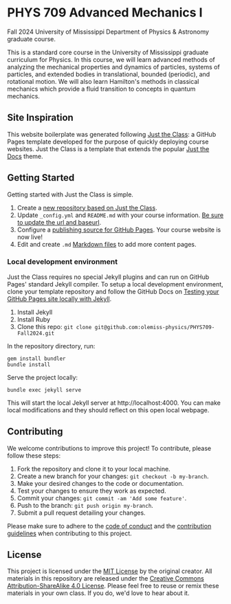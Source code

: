 # PHYS 709 Advanced Mechanics I

Fall 2024 University of Mississippi Department of Physics & Astronomy graduate course.

This is a standard core course in the University of Mississippi graduate curriculum for Physics. In this course, we will learn advanced methods of analyzing the mechanical properties and dynamics of particles, systems of particles, and extended bodies in translational, bounded (periodic), and rotational motion. We will also learn Hamilton's methods in classical mechanics which provide a fluid transition to concepts in quantum mechanics.


## Site Inspiration

This website boilerplate was generated following [Just the Class](https://kevinl.info/just-the-class/): a GitHub Pages template developed for the purpose of quickly deploying course websites. 
Just the Class is a template that extends the popular [Just the Docs](https://github.com/just-the-docs/just-the-docs) theme.

## Getting Started

Getting started with Just the Class is simple.

1. Create a [new repository based on Just the Class](https://github.com/kevinlin1/just-the-class/generate).
1. Update `_config.yml` and `README.md` with your course information. [Be sure to update the url and baseurl](https://mademistakes.com/mastering-jekyll/site-url-baseurl/).
1. Configure a [publishing source for GitHub Pages](https://help.github.com/en/articles/configuring-a-publishing-source-for-github-pages). Your course website is now live!
1. Edit and create `.md` [Markdown files](https://guides.github.com/features/mastering-markdown/) to add more content pages.

### Local development environment

Just the Class requires no special Jekyll plugins and can run on GitHub Pages' standard Jekyll compiler. To setup a local development environment, clone your template repository and follow the GitHub Docs on [Testing your GitHub Pages site locally with Jekyll](https://docs.github.com/en/pages/setting-up-a-github-pages-site-with-jekyll/testing-your-github-pages-site-locally-with-jekyll).

1. Install Jekyll
1. Install Ruby
1. Clone this repo:
`git clone git@github.com:olemiss-physics/PHYS709-Fall2024.git`

In the repository directory, run:
```
gem install bundler
bundle install
```
Serve the project locally:
```
bundle exec jekyll serve
```
This will start the local Jekyll server at http://localhost:4000.
You can make local modifications and they should reflect on this open local webpage.

## Contributing

We welcome contributions to improve this project! To contribute, please follow these steps:

1. Fork the repository and clone it to your local machine.
2. Create a new branch for your changes: `git checkout -b my-branch`.
3. Make your desired changes to the code or documentation.
4. Test your changes to ensure they work as expected.
5. Commit your changes: `git commit -am 'Add some feature'`.
6. Push to the branch: `git push origin my-branch`.
7. Submit a pull request detailing your changes.

Please make sure to adhere to the [code of conduct](https://github.com/olemiss-physics/PHYS709-Fall2024/blob/main/CODE_OF_CONDUCT.md) and the [contribution guidelines](https://github.com/olemiss-physics/PHYS709-Fall2024/blob/main/CONTRIBUTING.md) when contributing to this project.

## License

This project is licensed under the [MIT License](https://github.com/olemiss-physics/PHYS709-Fall2024/blob/main/LICENSE) by the original creator.
All materials in this repository are released under the [Creative Commons Attribution-ShareAlike 4.0 License](https://creativecommons.org/licenses/by-sa/4.0/). Please feel free to reuse or remix these materials in your own class. If you do, we'd love to hear about it.